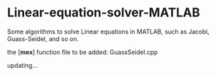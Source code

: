 # Linear-equation-solver-MATLAB
Some algorithms to solve Linear equations in MATLAB, such as Jacobi, Guass-Seidel, and so on.

the [**mex**] function file to be added: GuassSeidel.cpp

updating...
